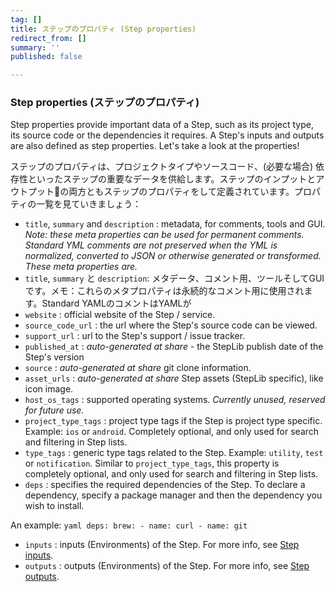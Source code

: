 ```yaml
---
tag: []
title: ステップのプロパティ (Step properties)
redirect_from: []
summary: ''
published: false

---
```

### Step properties (ステップのプロパティ)

Step properties provide important data of a Step, such as its project type, its source code or the dependencies it requires. A Step's inputs and outputs are also defined as step properties. Let's take a look at the properties!

ステップのプロパティは、プロジェクトタイプやソースコード、(必要な場合) 依存性といったステップの重要なデータを供給します。ステップのインプットとアウトプットの両方ともステップのプロパティをして定義されています。プロパティの一覧を見ていきましょう：

* `title`, `summary` and `description` : metadata, for comments, tools and GUI. _Note: these meta properties can be used for permanent comments. Standard YML comments are not preserved when the YML is normalized, converted to JSON or otherwise generated or transformed. These meta properties are._
* `title`, `summary` と `description`: メタデータ、コメント用、ツールそしてGUIです。メモ：これらのメタプロパティは永続的なコメント用に使用されます。Standard YAMLのコメントはYAMLが
* `website` : official website of the Step / service.
* `source_code_url` : the url where the Step's source code can be viewed.
* `support_url` : url to the Step's support / issue tracker.
* `published_at` : _auto-generated at share_ - the StepLib publish date of the Step's version
* `source` : _auto-generated at share_ git clone information.
* `asset_urls` : _auto-generated at share_ Step assets (StepLib specific), like icon image.
* `host_os_tags` : supported operating systems. _Currently unused, reserved for future use._
* `project_type_tags` : project type tags if the Step is project type specific. Example: `ios` or `android`. Completely optional, and only used for search and filtering in Step lists.
* `type_tags` : generic type tags related to the Step. Example: `utility`, `test` or `notification`. Similar to `project_type_tags`, this property is completely optional, and only used for search and filtering in Step lists.
* `deps` : specifies the required dependencies of the Step. To declare a dependency, specify a package manager and then the dependency you wish to install.

An example: `yaml deps: brew: - name: curl - name: git`

* `inputs` : inputs (Environments) of the Step. For more info, see [Step inputs](/bitrise-cli/step-inputs).
* `outputs` : outputs (Environments) of the Step. For more info, see [Step outputs](/bitrise-cli/step-outputs).
